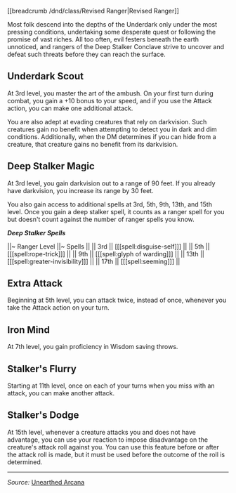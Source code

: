 [[breadcrumb /dnd/class/Revised Ranger|Revised Ranger]]

Most folk descend into the depths of the Underdark only under the most pressing conditions, undertaking some desperate quest or following the promise of vast riches. All too often, evil festers beneath the earth unnoticed, and rangers of the Deep Stalker Conclave strive to uncover and defeat such threats before they can reach the surface.

## Underdark Scout

At 3rd level, you master the art of the ambush. On your first turn during combat, you gain a +10 bonus to your speed, and if you use the Attack action, you can make one additional attack.

You are also adept at evading creatures that rely on darkvision. Such creatures gain no benefit when attempting to detect you in dark and dim conditions. Additionally, when the DM determines if you can hide from a creature, that creature gains no benefit from its darkvision.

## Deep Stalker Magic

At 3rd level, you gain darkvision out to a range of 90 feet. If you already have darkvision, you increase its range by 30 feet.

You also gain access to additional spells at 3rd, 5th, 9th, 13th, and 15th level. Once you gain a deep stalker spell, it counts as a ranger spell for you but doesn't count against the number of ranger spells you know.

***Deep Stalker Spells***

||~ Ranger Level ||~ Spells || 
|| 3rd || [[[spell:disguise-self]]] ||
|| 5th || [[[spell:rope-trick]]] ||
|| 9th || [[[spell:glyph of warding]]] ||
|| 13th || [[[spell:greater-invisibility]]] ||
|| 17th || [[[spell:seeming]]] ||

## Extra Attack

Beginning at 5th level, you can attack twice, instead of once, whenever you take the Attack action on your turn.

## Iron Mind

At 7th level, you gain proficiency in Wisdom saving throws.

## Stalker's Flurry

Starting at 11th level, once on each of your turns when you miss with an attack, you can make another attack.

## Stalker's Dodge

At 15th level, whenever a creature attacks you and does not have advantage, you can use your reaction to impose disadvantage on the creature's attack roll against you. You can use this feature before or after the attack roll is made, but it must be used before the outcome of the roll is determined.

----

*Source:* [Unearthed Arcana](http://media.wizards.com/2016/dnd/UA_RevisedRanger.pdf)
